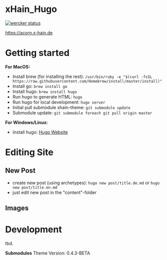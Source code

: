 # xHain_Hugo

[![wercker status](https://app.wercker.com/status/4374b5664faf5920c218c1b06618581a/m/master "wercker status")](https://app.wercker.com/project/byKey/4374b5664faf5920c218c1b06618581a)

https://acorn.x-hain.de

# Getting started

**For MacOS:**
* Install brew (for installing the rest): ``/usr/bin/ruby -e "$(curl -fsSL https://raw.githubusercontent.com/Homebrew/install/master/install)"``
* Install go: ``brew install go``
* Install hugo: ``brew install hugo``
* Run hugo to generate HTML: ``hugo``
* Run hugo for local development: ``hugo server``
* Initial pull submodule xhain-theme: ``git submodule update``
* Submodule update: ``git submodule foreach git pull origin master``

**For Windows/Linux:**
* Install hugo: [Hugo Website](https://gohugo.io)

# Editing Site

## New Post
* create new post (using archetypes): ``hugo new post/title.de.md`` or ``hugo new post/title.en.md``
* just edit new post in the "content"-folder

## Images

# Development

tbd.

**Submodules**
Theme Version: 0.4.3-BETA